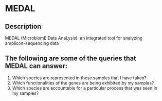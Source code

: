 # MEDAL

## Description
MEDAL (MicrobiomE Data AnaLysis): an integrated tool for analyzing amplicon-sequencing data

## The following are some of the queries that MEDAL can answer:
1. Which species are represented in these samples that I have taken?
2. Which functionalities of the genes are being exhibited by my samples?
3. Which species are accountable for a particular process that was seen in my samples?
